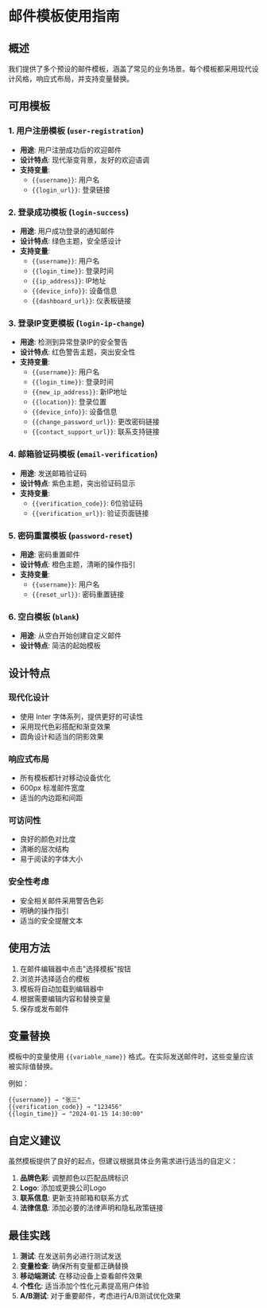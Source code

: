 # 邮件模板使用指南

## 概述

我们提供了多个预设的邮件模板，涵盖了常见的业务场景。每个模板都采用现代设计风格，响应式布局，并支持变量替换。

## 可用模板

### 1. 用户注册模板 (`user-registration`)
- **用途**: 用户注册成功后的欢迎邮件
- **设计特点**: 现代渐变背景，友好的欢迎语调
- **支持变量**:
  - `{{username}}`: 用户名
  - `{{login_url}}`: 登录链接

### 2. 登录成功模板 (`login-success`)
- **用途**: 用户成功登录的通知邮件
- **设计特点**: 绿色主题，安全感设计
- **支持变量**:
  - `{{username}}`: 用户名
  - `{{login_time}}`: 登录时间
  - `{{ip_address}}`: IP地址
  - `{{device_info}}`: 设备信息
  - `{{dashboard_url}}`: 仪表板链接

### 3. 登录IP变更模板 (`login-ip-change`)
- **用途**: 检测到异常登录IP的安全警告
- **设计特点**: 红色警告主题，突出安全性
- **支持变量**:
  - `{{username}}`: 用户名
  - `{{login_time}}`: 登录时间
  - `{{new_ip_address}}`: 新IP地址
  - `{{location}}`: 登录位置
  - `{{device_info}}`: 设备信息
  - `{{change_password_url}}`: 更改密码链接
  - `{{contact_support_url}}`: 联系支持链接

### 4. 邮箱验证码模板 (`email-verification`)
- **用途**: 发送邮箱验证码
- **设计特点**: 紫色主题，突出验证码显示
- **支持变量**:
  - `{{verification_code}}`: 6位验证码
  - `{{verification_url}}`: 验证页面链接

### 5. 密码重置模板 (`password-reset`)
- **用途**: 密码重置邮件
- **设计特点**: 橙色主题，清晰的操作指引
- **支持变量**:
  - `{{username}}`: 用户名
  - `{{reset_url}}`: 密码重置链接

### 6. 空白模板 (`blank`)
- **用途**: 从空白开始创建自定义邮件
- **设计特点**: 简洁的起始模板

## 设计特点

### 现代化设计
- 使用 Inter 字体系列，提供更好的可读性
- 采用现代色彩搭配和渐变效果
- 圆角设计和适当的阴影效果

### 响应式布局
- 所有模板都针对移动设备优化
- 600px 标准邮件宽度
- 适当的内边距和间距

### 可访问性
- 良好的颜色对比度
- 清晰的层次结构
- 易于阅读的字体大小

### 安全性考虑
- 安全相关邮件采用警告色彩
- 明确的操作指引
- 适当的安全提醒文本

## 使用方法

1. 在邮件编辑器中点击"选择模板"按钮
2. 浏览并选择适合的模板
3. 模板将自动加载到编辑器中
4. 根据需要编辑内容和替换变量
5. 保存或发布邮件

## 变量替换

模板中的变量使用 `{{variable_name}}` 格式。在实际发送邮件时，这些变量应该被实际值替换。

例如：
```
{{username}} → "张三"
{{verification_code}} → "123456"
{{login_time}} → "2024-01-15 14:30:00"
```

## 自定义建议

虽然模板提供了良好的起点，但建议根据具体业务需求进行适当的自定义：

1. **品牌色彩**: 调整颜色以匹配品牌标识
2. **Logo**: 添加或更换公司Logo
3. **联系信息**: 更新支持邮箱和联系方式
4. **法律信息**: 添加必要的法律声明和隐私政策链接

## 最佳实践

1. **测试**: 在发送前务必进行测试发送
2. **变量检查**: 确保所有变量都正确替换
3. **移动端测试**: 在移动设备上查看邮件效果
4. **个性化**: 适当添加个性化元素提高用户体验
5. **A/B测试**: 对于重要邮件，考虑进行A/B测试优化效果